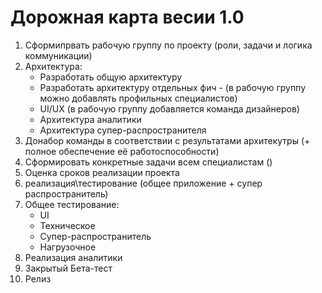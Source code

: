 # Дорожная карта весии 1.0

1. Сформипрвать рабочую группу по проекту (роли, задачи и логика коммуникации)
2. Архитектура:
    - Разработать общую архитектуру
    - Разработать архитектуру отдельных фич - (в рабочую группу можно добавлять профильных специалистов)
    - UI/UX (в рабочую группу добавляется команда дизайнеров)
    - Архитектура аналитики
    - Архитектура супер-распространителя
3. Донабор команды в соответствии с результатами архитекутры (+ полное обеспечение её работоспособности)
4. Сформировать конкретные задачи всем специалистам ()
5. Оценка сроков реализации проекта
6. реализация\тестирование (общее приложение + супер распространитель)
7. Общее тестирование:
    - UI
    - Техническое
    - Супер-распространитель
    - Нагрузочное
8. Реализация аналитики
9. Закрытый Бета-тест
10. Релиз


